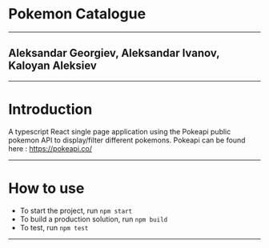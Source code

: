 # Pokemon Catalogue
*********************************************************************************************************************

## Aleksandar Georgiev, Aleksandar Ivanov, Kaloyan Aleksiev
*********************************************************************************************************************

# Introduction

A typescript React single page application using the Pokeapi public pokemon API to display/filter different pokemons.
Pokeapi can be found here : https://pokeapi.co/
*********************************************************************************************************************

# How to use

* To start the project, run `npm start`
* To build a production solution, run `npm build`
* To test, run `npm test`
*********************************************************************************************************************